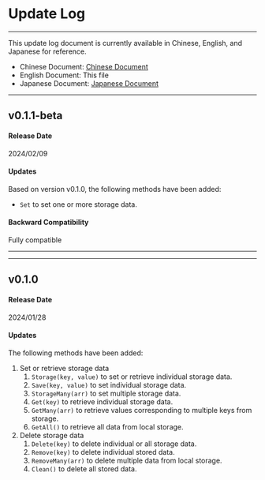 # Update Log

---

This update log document is currently available in Chinese, English, and Japanese for reference.

- Chinese Document: [Chinese Document](./log.md)
- English Document: This file
- Japanese Document: [Japanese Document](./log.jp.md)

---

## v0.1.1-beta

#### Release Date

2024/02/09

#### Updates

Based on version v0.1.0, the following methods have been added:

- `Set` to set one or more storage data.

#### Backward Compatibility

Fully compatible

---

---

## v0.1.0

#### Release Date

2024/01/28

#### Updates

The following methods have been added:

1. Set or retrieve storage data
    1. `Storage(key, value)` to set or retrieve individual storage data.
    2. `Save(key, value)` to set individual storage data.
    3. `StorageMany(arr)` to set multiple storage data.
    4. `Get(key)` to retrieve individual storage data.
    5. `GetMany(arr)` to retrieve values corresponding to multiple keys from storage.
    6. `GetAll()` to retrieve all data from local storage.
2. Delete storage data
    1. `Delete(key)` to delete individual or all storage data.
    2. `Remove(key)` to delete individual stored data.
    3. `RemoveMany(arr)` to delete multiple data from local storage.
    4. `Clean()` to delete all stored data.
